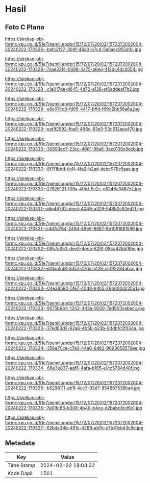 # Hasil

## Foto C Plano

https://sirekap-obj-formc.kpu.go.id/51e7/pemilu/pdpr/15/72/07/20/02/1572072002004-20240222-170326--befc2f27-304f-46a3-b7c4-5a5aec955d0c.jpg

https://sirekap-obj-formc.kpu.go.id/51e7/pemilu/pdpr/15/72/07/20/02/1572072002004-20240222-170328--7aae22f4-0698-4a75-a6ed-412dc4dc0054.jpg

https://sirekap-obj-formc.kpu.go.id/51e7/pemilu/pdpr/15/72/07/20/02/1572072002004-20240222-170328--c1a017de-d645-4d72-a128-af6addeaf7b2.jpg

https://sirekap-obj-formc.kpu.go.id/51e7/pemilu/pdpr/15/72/07/20/02/1572072002004-20240222-170329--e6e07cc8-fd95-4417-bffd-f69d2bb56a6a.jpg

https://sirekap-obj-formc.kpu.go.id/51e7/pemilu/pdpr/15/72/07/20/02/1572072002004-20240222-170329--eaf92592-fba6-466e-83e0-53c612aee470.jpg

https://sirekap-obj-formc.kpu.go.id/51e7/pemilu/pdpr/15/72/07/20/02/1572072002004-20240222-170330--30593ec7-23cc-4661-98a8-3ac0136c8dcb.jpg

https://sirekap-obj-formc.kpu.go.id/51e7/pemilu/pdpr/15/72/07/20/02/1572072002004-20240222-170330--8f7f1bbd-fc4f-4fa2-b2ad-debc979c5aae.jpg

https://sirekap-obj-formc.kpu.go.id/51e7/pemilu/pdpr/15/72/07/20/02/1572072002004-20240222-170330--27826121-f06a-4f5d-9c2c-e8246a3487e2.jpg

https://sirekap-obj-formc.kpu.go.id/51e7/pemilu/pdpr/15/72/07/20/02/1572072002004-20240222-170331--a6e48762-decd-4049-a329-548b2c92ed2f.jpg

https://sirekap-obj-formc.kpu.go.id/51e7/pemilu/pdpr/15/72/07/20/02/1572072002004-20240222-170331--c4d7d764-249d-49e9-8887-8b1081881599.jpg

https://sirekap-obj-formc.kpu.go.id/51e7/pemilu/pdpr/15/72/07/20/02/1572072002004-20240222-170332--0957a353-dee3-4eda-829f-08ca42bbf8be.jpg

https://sirekap-obj-formc.kpu.go.id/51e7/pemilu/pdpr/15/72/07/20/02/1572072002004-20240222-170332--d01aa548-3d52-47dd-bf28-ccf92284abcc.jpg

https://sirekap-obj-formc.kpu.go.id/51e7/pemilu/pdpr/15/72/07/20/02/1572072002004-20240222-170333--04e28580-5fe7-40d8-94b5-29b600d23561.jpg

https://sirekap-obj-formc.kpu.go.id/51e7/pemilu/pdpr/15/72/07/20/02/1572072002004-20240222-170333--9575b964-1343-442a-9209-7ad900cebecc.jpg

https://sirekap-obj-formc.kpu.go.id/51e7/pemilu/pdpr/15/72/07/20/02/1572072002004-20240222-170333--37ed63d3-92e6-4b5b-b23b-9ddbfc0f034a.jpg

https://sirekap-obj-formc.kpu.go.id/51e7/pemilu/pdpr/15/72/07/20/02/1572072002004-20240222-170334--356e70ce-c7a0-44a6-8d82-9693658579ee.jpg

https://sirekap-obj-formc.kpu.go.id/51e7/pemilu/pdpr/15/72/07/20/02/1572072002004-20240222-170334--66e3e837-aaf6-4afa-b165-e1cc5784d40f.jpg

https://sirekap-obj-formc.kpu.go.id/51e7/pemilu/pdpr/15/72/07/20/02/1572072002004-20240222-170335--b5298111-ab1f-4cc7-93d7-954667536ba4.jpg

https://sirekap-obj-formc.kpu.go.id/51e7/pemilu/pdpr/15/72/07/20/02/1572072002004-20240222-170335--7a61fc66-b308-4b40-b4ce-d2babc8cd9e1.jpg

https://sirekap-obj-formc.kpu.go.id/51e7/pemilu/pdpr/15/72/07/20/02/1572072002004-20240222-170327--02bda34b-491c-4288-ab7e-c7b41cb43c9e.jpg


## Metadata

| Key        | Value               |
| ---------- | ------------------- |
| Time Stamp | 2024-02-22 18:03:32 |
| Kode Dapil | 1501                |



